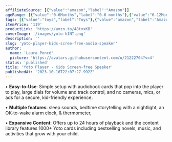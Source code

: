 ```yaml
---
affiliateSource: [{"value":"amazon","label":"Amazon"}]
ageRange: [{"value":"0–6Months","label":"0–6 months"},{"value":"6–12Months","label":"6–12 months"},{"value":"12–18Months","label":"12–18 months"},{"value":"18–24Months","label":"18–24 months"},{"value":"2–3Years","label":"2–3 years"},{"value":"3+Years","label":"3+ years"}]
tags: [{"value":"toys","label":"Toys"},{"value":"amazon","label":"Amazon"},{"value":"bedtime","label":"Bedtime"}]
itemPrice: '119'
productLink: 'https://amzn.to/48txxKB'
coverImage: '/images/yoto-k1NT.png'
description: ''
slug: 'yoto-player-kids-scree-free-audio-speaker'
author:
  name: 'Laura Poncé'
  picture: 'https://avatars.githubusercontent.com/u/21222704?v=4'
status: 'published'
title: 'Yoto Player - Kids Screen-free Speaker'
publishedAt: '2023-10-16T22:07:27.992Z'
---
```


• **Easy-to-Use**: Simple setup with audiobook cards that pop into the player to play, large dials for volume and track control, and no cameras, mics, or ads for a secure, kid-friendly experience.

• **Multiple features**: sleep sounds, bedtime storytelling with a nightlight, an OK-to-wake alarm clock, & thermometer,

• **Expansive Content**: Offers up to 24 hours of playback and the content library features 1000+ Yoto cards including bestselling novels, music, and activities that grow with your child.

